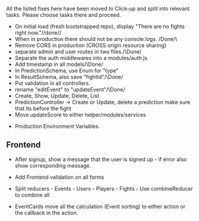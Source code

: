 
All the listed fixes here have been moved to Click-up and split into relevant tasks. Please choose tasks there and proceed.

- On initial load (fresh bootstrapped repo), display "There are no fights right now."//done//
- When in production there should not be any console.logs. \/Done/\
- Remove CORS in production (CROSS origin resource sharing)
- separate admin and user routes in two files./\Done\/
- Separate the auth middlewares into a modules/auth.js
- Add timestamp in all models/\Done\/
- In PredictionSchema, use Enum for "type"
- In ResultSchema, also save "fightId"/\Done\/
- Put validation in all controllers.
- rename "editEvent" to "updateEvent"/\Done\/
- Create, Show, Update, Delete, List
- PredictionController -> Create or Update, delete a prediction make sure that its before the fight
- Move updateScore to either helper/modules/services

* Production Environment Variables.

## Frontend

- After signup, show a message that the user is signed up - if error also show corresponding message.
- Add Frontend validation on all forms

- Split reducers - Events - Users - Players - Fights - Use combineReducer to combine all

- EventCards move all the calculation (Event sorting) to either action or the callback in the action.
